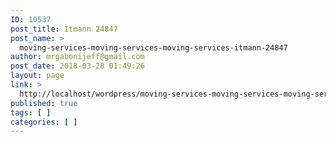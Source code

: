 ```yaml
---
ID: 10537
post_title: Itmann 24847
post_name: >
  moving-services-moving-services-moving-services-itmann-24847
author: mrgabonijeff@gmail.com
post_date: 2018-03-28 01:49:26
layout: page
link: >
  http://localhost/wordpress/moving-services-moving-services-moving-services-itmann-24847/
published: true
tags: [ ]
categories: [ ]
---
```

